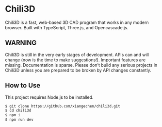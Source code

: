 # Chili3D

Chili3D is a fast, web-based 3D CAD program that works in any modern browser. Built with TypeScript, Three.js, and Opencascade.js.

## WARNING

Chili3D is still in the very early stages of development. APIs can and will change (now is the time to make suggestions!). Important features are missing. Documentation is sparse. Please don't build any serious projects in Chili3D unless you are prepared to be broken by API changes constantly.

## How to Use

This project requires Node.js to be installed.

```bash
$ git clone https://github.com/xiangechen/chili3d.git
$ cd chili3d
$ npm i
$ npm run dev
```
